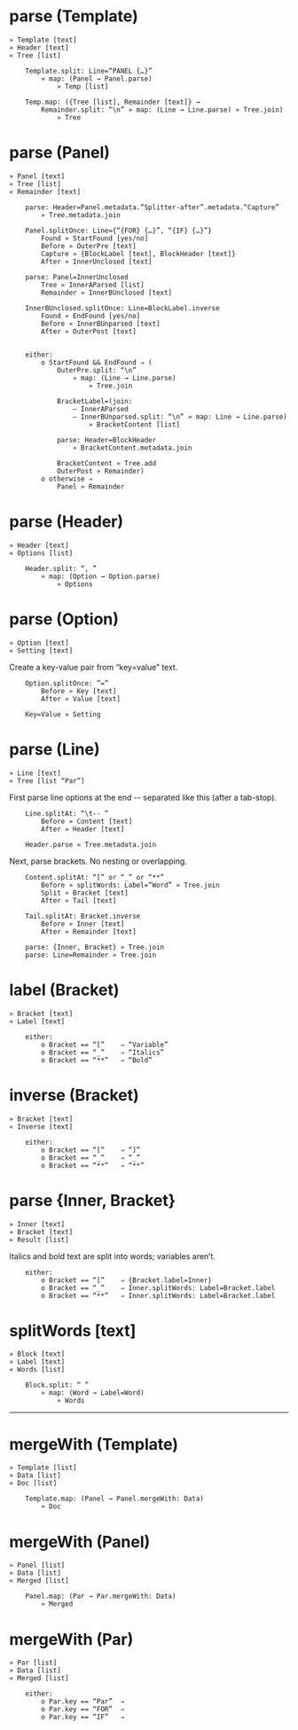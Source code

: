 ﻿
parse (Template)
=====
	» Template [text]
	» Header [text]
	« Tree [list]

		Template.split: Line=“PANEL {…}”
			» map: (Panel → Panel.parse)
				» Temp [list]
		
		Temp.map: ({Tree [list], Remainder [text]} →
			Remainder.split: “\n” » map: (Line → Line.parse) » Tree.join)
				» Tree


parse (Panel)
=====
	» Panel [text]
	« Tree [list]
	« Remainder [text]

		parse: Header=Panel.metadata.“Splitter-after”.metadata.“Capture”
			» Tree.metadata.join
		
		Panel.splitOnce: Line={“{FOR} {…}”, “{IF} {…}”}
			Found » StartFound [yes/no]
			Before » OuterPre [text]
			Capture » {BlockLabel [text], BlockHeader [text]}
			After » InnerUnclosed [text]

		parse: Panel=InnerUnclosed
			Tree » InnerAParsed [list]
			Remainder » InnerBUnclosed [text]

		InnerBUnclosed.splitOnce: Line=BlockLabel.inverse
			Found » EndFound [yes/no]
			Before » InnerBUnparsed [text]
			After » OuterPost [text]


		either:
			o StartFound && EndFound ⇒ (
				OuterPre.split: “\n”
					» map: (Line → Line.parse)
						» Tree.join

				BracketLabel=(join:
					— InnerAParsed
					— InnerBUnparsed.split: “\n” » map: Line → Line.parse)
						» BracketContent [list]

				parse: Header=BlockHeader
					» BracketContent.metadata.join

				BracketContent » Tree.add
				OuterPost » Remainder)
			o otherwise ⇒
				Panel » Remainder


parse (Header)
=====
	» Header [text]
	« Options [list]

		Header.split: “, ”
			» map: (Option → Option.parse)
				» Options


parse (Option)
=====
	» Option [text]
	« Setting [text]

Create a key-value pair from “key=value” text.

		Option.splitOnce: ”=”
			Before » Key [text]
			After » Value [text]
	
		Key=Value » Setting


parse (Line)
=====
	» Line [text]
	« Tree [list “Par”]

First parse line options at the end	-- separated like this (after a tab-stop).

		Line.splitAt: “\t-- ”
			Before » Content [text]
			After » Header [text]
	
		Header.parse » Tree.metadata.join

Next, parse brackets. No nesting or overlapping.

		Content.splitAt: “[” or “_” or “**”
			Before » splitWords: Label=“Word” » Tree.join
			Split » Bracket [text]
			After » Tail [text]

		Tail.splitAt: Bracket.inverse
			Before » Inner [text]
			After » Remainder [text]
		
		parse: {Inner, Bracket} » Tree.join
		parse: Line=Remainder » Tree.join


label (Bracket)
=====
	» Bracket [text]
	« Label [text]

		either:
			o Bracket == “[”	⇒ “Variable”
			o Bracket == “_”	⇒ “Italics”
			o Bracket == “**”	⇒ “Bold”


inverse (Bracket)
=======
	» Bracket [text]
	« Inverse [text]

		either:
			o Bracket == “[”	⇒ “]”
			o Bracket == “_”	⇒ “_”
			o Bracket == “**”	⇒ “**”


parse {Inner, Bracket}
=====
	» Inner [text]
	» Bracket [text]
	« Result [list]

Italics and bold text are split into words; variables aren’t.

		either:
			o Bracket == “[”	⇒ {Bracket.label=Inner}
			o Bracket == “_”	⇒ Inner.splitWords: Label=Bracket.label
			o Bracket == “**”	⇒ Inner.splitWords: Label=Bracket.label


splitWords [text]
==========
	» Block [text]
	» Label [text]
	« Words [list]

		Block.split: “ ”
			» map: (Word → Label=Word)
				» Words


---


mergeWith (Template)
=========
	» Template [list]
	» Data [list]
	« Doc [list]

		Template.map: (Panel → Panel.mergeWith: Data)
			» Doc

mergeWith (Panel)
=========
	» Panel [list]
	» Data [list]
	« Merged [list]

		Panel.map: (Par → Par.mergeWith: Data)
			» Merged

mergeWith (Par)
=========
	» Par [list]
	» Data [list]
	« Merged [list]

		either:
			o Par.key == “Par”	⇒
			o Par.key == “FOR”	⇒
			o Par.key == “IF”	⇒
